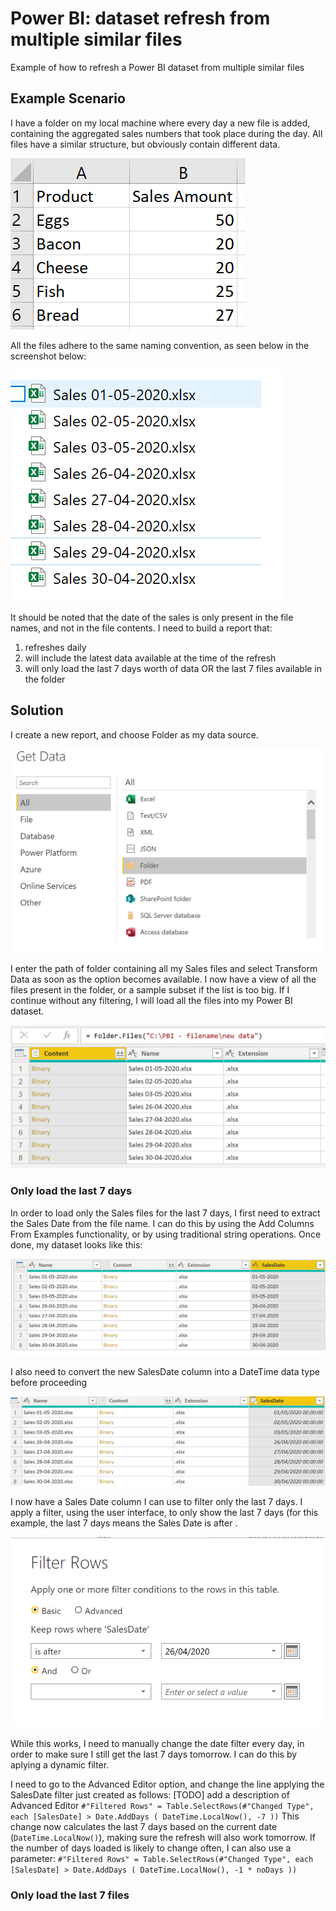 # Power BI: dataset refresh from multiple similar files
Example of how to refresh a Power BI dataset from multiple similar files

## Example Scenario
I have a folder on my local machine where every day a new file is added, containing the aggregated sales numbers that took place during the day. All files have a similar structure, but obviously contain different data. 

![file.png](images/file-structure.png)

All the files adhere to the same naming convention, as seen below in the screenshot below:

![file-names.png](images/file-names.png)

It should be noted that the date of the sales is only present in the file names, and not in the file contents. I need to build a report that:
  1) refreshes daily
  2) will include the latest data available at the time of the refresh
  3) will only load the last 7 days worth of data OR the last 7 files available in the folder 
  
  ## Solution
  
  I create a new report, and choose Folder as my data source.

![crop.png](images/crop.png)

  I enter the path of folder containing all my Sales files and select Transform Data as soon as the option becomes available. I now have a view of all the files present in the folder, or a sample subset if the list is too big. If I continue without any filtering, I will load all the files into my Power BI dataset. 
  
![all-files.png](images/all-files.png)

### Only load the last 7 days
  In order to load only the Sales files for the last 7 days, I first need to extract the Sales Date from the file name. I can do this by using the Add Columns From Examples functionality, or by using traditional string operations. Once done, my dataset looks like this:
  
  ![add-sales-date.png](images/add-sales-date.png)
  
  I also need to convert the new SalesDate column into a DateTime data type before proceeding
  
  ![add-sales-date.png](images/add-sales-date-type.png)
  
  I now have a Sales Date column I can use to filter only the last 7 days. I apply a filter, using the user interface, to only show the last 7 days (for this example, the last 7 days means the Sales Date is after .
  
  ![add-sales-date.png](images/filter-date.png)
  
  While this works, I need to manually change the date filter every day, in order to make sure I still get the last 7 days tomorrow. I can do this by aplying a dynamic filter. 
  
  I need to go to the Advanced Editor option, and change the line applying the SalesDate filter just created as follows:
  [TODO] add a description of Advanced Editor
  `#"Filtered Rows" = Table.SelectRows(#"Changed Type", each [SalesDate] > Date.AddDays ( DateTime.LocalNow(), -7 ))` 
  This change now calculates the last 7 days based on the current date (`DateTime.LocalNow()`), making sure the refresh will also work tomorrow. If the number of days loaded is likely to change often, I can also use a parameter:
  `#"Filtered Rows" = Table.SelectRows(#"Changed Type", each [SalesDate] > Date.AddDays ( DateTime.LocalNow(), -1 * noDays ))`
  
  ### Only load the last 7 files 
  
